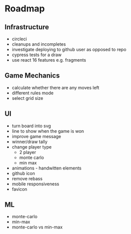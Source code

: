 # Roadmap

## Infrastructure

* circleci
* cleanups and incompletes
* investigate deploying to github user as opposed to repo
* cypress tests for a draw
* use react 16 features e.g. fragments

## Game Mechanics

* calculate whether there are any moves left
* different rules mode
* select grid size

## UI

* turn board into svg
* line to show when the game is won
* improve game message
* winner/draw tally
* change player type
  * 2 player
  * monte carlo
  * min max
* animations - handwitten elements
* github icon
* remove rebass
* mobile responsiveness
* favicon

## ML

* monte-carlo
* min-max
* monte-carlo vs min-max
